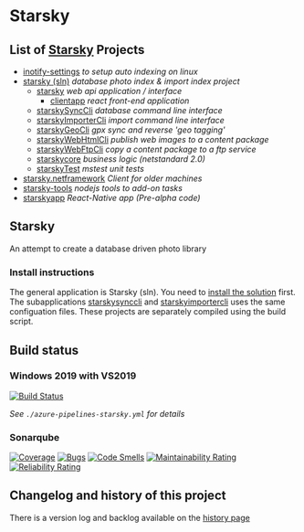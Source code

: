 # Starsky
## List of __[Starsky](readme.md)__ Projects
 * [inotify-settings](inotify-settings/readme.md) _to setup auto indexing on linux_
 * [starsky (sln)](starsky/readme.md) _database photo index & import index project_
    * [starsky](starsky/starsky/readme.md) _web api application / interface_
      *  [clientapp](starsky/starsky/clientapp/readme.md) _react front-end application_
    * [starskySyncCli](starsky/starskysynccli/readme.md)  _database command line interface_
    * [starskyImporterCli](starsky/starskyimportercli/readme.md)  _import command line interface_
    * [starskyGeoCli](starsky/starskygeocli/readme.md)  _gpx sync and reverse 'geo tagging'_
    * [starskyWebHtmlCli](starsky/starskywebhtmlcli/readme.md)  _publish web images to a content package_
    * [starskyWebFtpCli](starsky/starskywebftpcli/readme.md)  _copy a content package to a ftp service_
    * [starskycore](starsky/starskycore/readme.md) _business logic (netstandard 2.0)_
    * [starskyTest](starsky/starskytest/readme.md)  _mstest unit tests_
 * [starsky.netframework](starsky.netframework/readme.md) _Client for older machines_
 * [starsky-tools](starsky-tools/readme.md) _nodejs tools to add-on tasks_
 * [starskyapp](starskyapp/readme.md) _React-Native app (Pre-alpha code)_




## Starsky   
An attempt to create a database driven photo library

### Install instructions
The general application is Starsky (sln). You need to [install the solution](starsky/readme.md) first. The subapplications [starskysynccli](starsky/starskysynccli/readme.md)  and [starskyimportercli](starsky/starskyimportercli/readme.md) uses the same configuation files. These projects are separately compiled using the build script.

## Build status

### Windows 2019 with VS2019
[![Build Status](https://qdraw.visualstudio.com/starsky/_apis/build/status/azure-pipelines-starsky.yml?branchName=master)](https://qdraw.visualstudio.com/starsky/_build/latest?definitionId=15&branchName=master)

_See `./azure-pipelines-starsky.yml` for details_


### Sonarqube
[![Coverage](https://sonarcloud.io/api/project_badges/measure?project=starsky&metric=coverage)](https://sonarcloud.io/dashboard?id=starsky)
[![Bugs](https://sonarcloud.io/api/project_badges/measure?project=starsky&metric=bugs)](https://sonarcloud.io/dashboard?id=starsky)
[![Code Smells](https://sonarcloud.io/api/project_badges/measure?project=starsky&metric=code_smells)](https://sonarcloud.io/dashboard?id=starsky)
[![Maintainability Rating](https://sonarcloud.io/api/project_badges/measure?project=starsky&metric=sqale_rating)](https://sonarcloud.io/dashboard?id=starsky)
[![Reliability Rating](https://sonarcloud.io/api/project_badges/measure?project=starsky&metric=reliability_rating)](https://sonarcloud.io/dashboard?id=starsky)

## Changelog and history of this project

There is a version log and backlog available on the [history page](history.md)
